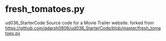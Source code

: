 # fresh_tomatoes.py
ud036_StarterCode
Source code for a Movie Trailer website.
forked from https://github.com/adarsh0806/ud036_StarterCode/blob/master/fresh_tomatoes.py


